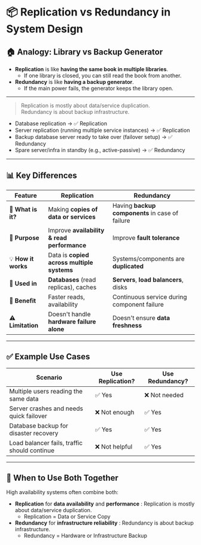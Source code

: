 # 📦 Replication vs Redundancy in System Design

## 🏠 Analogy: Library vs Backup Generator

- **Replication** is like **having the same book in multiple libraries**.
  - If one library is closed, you can still read the book from another.
- **Redundancy** is like **having a backup generator**.
  - If the main power fails, the generator keeps the library open.
---
> Replication is mostly about data/service duplication.<br>
> Redundancy is about backup infrastructure.
- Database replication → ✅ Replication
- Server replication (running multiple service instances) → ✅ Replication
- Backup database server ready to take over (failover setup) → ✅ Redundancy
- Spare server/infra in standby (e.g., active-passive) → ✅ Redundancy
---

## 📊 Key Differences

| Feature                 | Replication                                | Redundancy                                      |
|-------------------------|---------------------------------------------|-------------------------------------------------|
| 📘 **What is it?**       | Making **copies of data or services**       | Having **backup components** in case of failure |
| 🎯 **Purpose**          | Improve **availability & read performance** | Improve **fault tolerance**                     |
| 💡 **How it works**     | Data is **copied across multiple systems**  | Systems/components are **duplicated**           |
| 🔁 **Used in**           | **Databases** (read replicas), caches       | **Servers**, **load balancers**, disks          |
| 🚀 **Benefit**           | Faster reads, availability                  | Continuous service during component failure     |
| ⚠️ **Limitation**        | Doesn't handle **hardware failure alone**   | Doesn't ensure **data freshness**               |

---

## ✅ Example Use Cases

| Scenario                                      | Use Replication? | Use Redundancy? |
|-----------------------------------------------|------------------|-----------------|
| Multiple users reading the same data          | ✅ Yes           | ❌ Not needed   |
| Server crashes and needs quick failover       | ❌ Not enough    | ✅ Yes          |
| Database backup for disaster recovery         | ✅ Yes           | ✅ Yes          |
| Load balancer fails, traffic should continue  | ❌ Not helpful   | ✅ Yes          |

---

## 🔁 When to Use Both Together

High availability systems often combine both:
- **Replication** for **data availability** and **performance** : Replication is mostly about data/service duplication.
  - Replication = Data or Service Copy
- **Redundancy** for **infrastructure reliability** : Redundancy is about backup infrastructure.
  - Redundancy = Hardware or Infrastructure Backup

